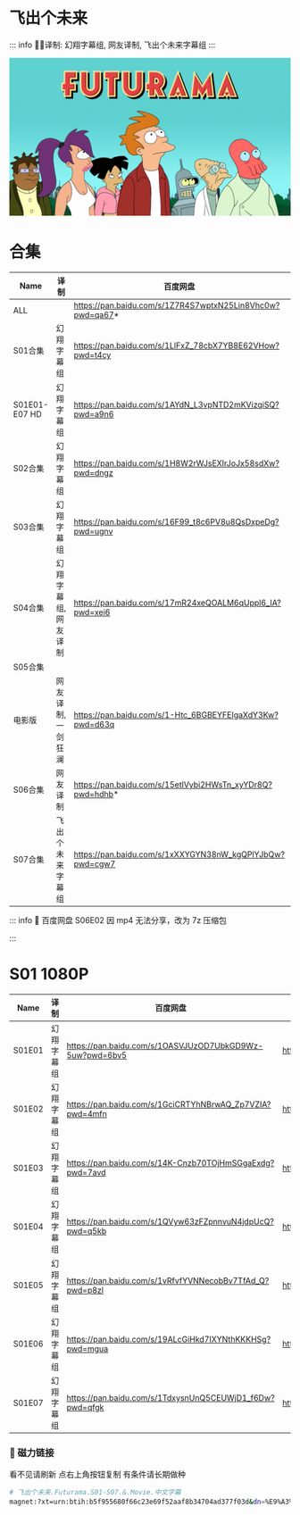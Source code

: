 # 飞出个未来

::: info
✍🏻译制: 幻翔字幕组, 网友译制, 飞出个未来字幕组
:::

![p9932851_b_h8_ab.jpg](p9932851_b_h8_ab.jpg)

# 合集

| Name | 译制 | 百度网盘 | 阿里云盘 | MDpan |
| --- | --- | --- | --- | --- |
| ALL |  | https://pan.baidu.com/s/1Z7R4S7wptxN25Lin8Vhc0w?pwd=qa67* | https://www.aliyundrive.com/s/koZc3c6EZYy | https://mdpan.tk/%E9%A3%9E%E5%87%BA%E4%B8%AA%E6%9C%AA%E6%9D%A5 |
| S01合集 | 幻翔字幕组 | https://pan.baidu.com/s/1LlFxZ_78cbX7YB8E62VHow?pwd=t4cy | https://www.aliyundrive.com/s/4Uoh8BmSuiF |  |
| S01E01-E07 HD | 幻翔字幕组 | https://pan.baidu.com/s/1AYdN_L3vpNTD2mKVizqiSQ?pwd=a9n6 | https://www.aliyundrive.com/s/CXNTqnmFSHv |  |
| S02合集 | 幻翔字幕组 | https://pan.baidu.com/s/1H8W2rWJsEXIrJoJx58sdXw?pwd=dngz | https://www.aliyundrive.com/s/itNWHAGuCtE |  |
| S03合集 | 幻翔字幕组 | https://pan.baidu.com/s/16F99_t8c6PV8u8QsDxpeDg?pwd=ugnv | https://www.aliyundrive.com/s/v5tpqMHkfzn |  |
| S04合集 | 幻翔字幕组,网友译制 | https://pan.baidu.com/s/17mR24xeQOALM6qUppl6_IA?pwd=xei6 | https://www.aliyundrive.com/s/Kb5besQ7GjV |  |
| S05合集
电影版 | 网友译制,一剑狂澜 | https://pan.baidu.com/s/1-Htc_6BGBEYFEIgaXdY3Kw?pwd=d63q | https://www.aliyundrive.com/s/eVHQJGL6xzE |  |
| S06合集 | 网友译制 | https://pan.baidu.com/s/15etlVybi2HWsTn_xyYDr8Q?pwd=hdhb* | https://www.aliyundrive.com/s/6ztV7xn2283 |  |
| S07合集 | 飞出个未来字幕组 | https://pan.baidu.com/s/1xXXYGYN38nW_kgQPlYJbQw?pwd=cgw7 | https://www.aliyundrive.com/s/yBHMxKkN55G |  |

::: info
🤖 百度网盘 S06E02 因 mp4 无法分享，改为 7z 压缩包

:::

# S01 1080P

| Name | 译制 | 百度网盘 | 阿里云盘 | MDpan |
| --- | --- | --- | --- | --- |
| S01E01 | 幻翔字幕组 | https://pan.baidu.com/s/1OASVJUzOD7UbkGD9Wz-5uw?pwd=6bv5 | https://www.aliyundrive.com/s/pHBv9KLja16 | https://mdpan.tk/%E9%A3%9E%E5%87%BA%E4%B8%AA%E6%9C%AA%E6%9D%A5 |
| S01E02 | 幻翔字幕组 | https://pan.baidu.com/s/1GciCRTYhNBrwAQ_Zp7VZIA?pwd=4mfn | https://www.aliyundrive.com/s/aD4jgHJpvD8 | https://mdpan.tk/%E9%A3%9E%E5%87%BA%E4%B8%AA%E6%9C%AA%E6%9D%A5 |
| S01E03 | 幻翔字幕组 | https://pan.baidu.com/s/14K-Cnzb70TOjHmSGgaExdg?pwd=7avd | https://www.aliyundrive.com/s/1MTQ7fqRTBZ | https://mdpan.tk/%E9%A3%9E%E5%87%BA%E4%B8%AA%E6%9C%AA%E6%9D%A5 |
| S01E04 | 幻翔字幕组 | https://pan.baidu.com/s/1QVyw63zFZpnnvuN4jdpUcQ?pwd=q5kb | https://www.aliyundrive.com/s/qSBLAZozyLF | https://mdpan.tk/%E9%A3%9E%E5%87%BA%E4%B8%AA%E6%9C%AA%E6%9D%A5 |
| S01E05 | 幻翔字幕组 | https://pan.baidu.com/s/1vRfvfYVNNecobBv7TfAd_Q?pwd=p8zl | https://www.aliyundrive.com/s/6oCGPZ31M3r | https://mdpan.tk/%E9%A3%9E%E5%87%BA%E4%B8%AA%E6%9C%AA%E6%9D%A5 |
| S01E06 | 幻翔字幕组 | https://pan.baidu.com/s/19ALcGiHkd7IXYNthKKKHSg?pwd=mgua | https://www.aliyundrive.com/s/dSGXWUwvZp4 | https://mdpan.tk/%E9%A3%9E%E5%87%BA%E4%B8%AA%E6%9C%AA%E6%9D%A5 |
| S01E07 | 幻翔字幕组 | https://pan.baidu.com/s/1TdxysnUnQ5CEUWjD1_f6Dw?pwd=qfgk | https://www.aliyundrive.com/s/eMcmJMpFSyE | https://mdpan.tk/%E9%A3%9E%E5%87%BA%E4%B8%AA%E6%9C%AA%E6%9D%A5 |

### 🧲 磁力链接

看不见请刷新 点右上角按钮复制 有条件请长期做种

```bash
# 飞出个未来.Futurama.S01-S07.&.Movie.中文字幕
magnet:?xt=urn:btih:b5f955680f66c23e69f52aaf8b34704ad377f03d&dn=%E9%A3%9E%E5%87%BA%E4%B8%AA%E6%9C%AA%E6%9D%A5.Futurama.S01-S07.%26.Movie.%E4%B8%AD%E6%96%87%E5%AD%97%E5%B9%95&tr=http%3A%2F%2Falltorrents.net%3A80%2Fbt%2Fannounce.php&tr=http%3A%2F%2Fbluebird-hd.org%2Fannounce.php&tr=http%3A%2F%2Fwww.thetradersden.org%2Fforums%2Ftracker%2Fannounce.php&tr=http%3A%2F%2Ftracker.trancetraffic.com%3A80%2Fannounce.php&tr=http%3A%2F%2Firrenhaus.dyndns.dk%3A80%2Fannounce.php&tr=http%3A%2F%2F1337.abcvg.info%3A80%2Fannounce&tr=http%3A%2F%2Fbt.beatrice-raws.org%3A80%2Fannounce&tr=http%3A%2F%2Fwww.tribalmixes.com%3A80%2Fannounce.php&tr=http%3A%2F%2Fwww.wareztorrent.com%3A80%2Fannounce
```